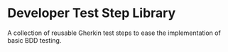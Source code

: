 # Developer Test Step Library

A collection of reusable Gherkin test steps to ease the implementation of
basic BDD testing.
